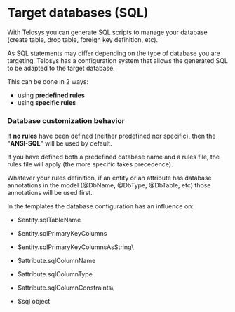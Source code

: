 # Target databases (SQL)

With Telosys you can generate SQL scripts to manage your database (create table, drop table, foreign key definition, etc).

As SQL statements may differ depending on the type of database you are targeting, Telosys has a configuration system that allows the generated SQL to be adapted to the target database.

This can be done in 2 ways:

* using **predefined rules**
* using **specific rules**

### Database customization behavior

If **no rules** have been defined (neither predefined nor specific), then the "**ANSI-SQL**" will be used by default.

If you have defined both a predefined database name and a rules file, the rules file will apply (the more specific takes precedence).

Whatever your rules definition, if an entity or an attribute has database annotations in the model (@DbName, @DbType, @DbTable, etc) those annotations will be used first.

In the templates the database configuration has an influence on:&#x20;

* $entity.sqlTableName&#x20;
* $entity.sqlPrimaryKeyColumns&#x20;
* $entity.sqlPrimaryKeyColumnsAsString\

* $attribute.sqlColumnName&#x20;
* $attribute.sqlColumnType&#x20;
* $attribute.sqlColumnConstraints\

* $sql object



